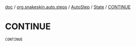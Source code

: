 [doc](../../../index.md) / [org.snakeskin.auto.steps](../../index.md) / [AutoStep](../index.md) / [State](index.md) / [CONTINUE](./-c-o-n-t-i-n-u-e.md)

# CONTINUE

`CONTINUE`